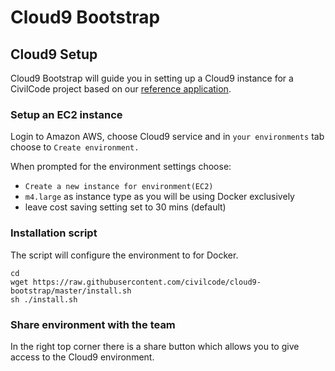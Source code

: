 # Cloud9 Bootstrap

## Cloud9 Setup

Cloud9 Bootstrap will guide you in setting up a Cloud9 instance for a CivilCode project based on
our [reference application](https://github.com/civilcode/magasin-platform).

### Setup an EC2 instance

Login to Amazon AWS, choose Cloud9 service and in `your environments` tab choose
to `Create environment.`

When prompted for the environment settings choose:
- `Create a new instance for environment(EC2)`
- `m4.large` as instance type as you will be using Docker exclusively
- leave cost saving setting set to 30 mins (default)

### Installation script

The script will configure the environment to for Docker.

    cd
    wget https://raw.githubusercontent.com/civilcode/cloud9-bootstrap/master/install.sh
    sh ./install.sh

### Share environment with the team

In the right top corner there is a share button which allows you to give access to the
Cloud9 environment.
